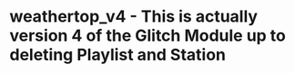 # weathertop_v4 - This is actually version 4 of the Glitch Module up to deleting Playlist and Station
